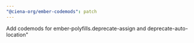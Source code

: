 ```yaml
---
"@ciena-org/ember-codemods": patch
---
```


Add codemods for ember-polyfills.deprecate-assign and deprecate-auto-location"
